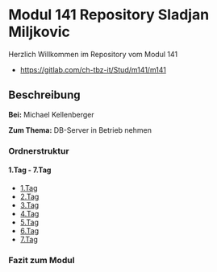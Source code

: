 # Modul 141 Repository Sladjan Miljkovic

Herzlich Willkommen im Repository vom Modul 141
- https://gitlab.com/ch-tbz-it/Stud/m141/m141

## Beschreibung
**Bei:** Michael Kellenberger

**Zum Thema:** 
DB-Server in Betrieb nehmen

### Ordnerstruktur

#### 1.Tag - 7.Tag
  - [1.Tag](1._Tag_7._Tag/1._Tag.md)
  - [2.Tag](1._Tag_7._Tag/Netzwerk_mit_acht_gleich_grossen_Subnetzen_im_letzten_Oktett.md)
  - [3.Tag](N1/Netzwerk_mit_vier_gleich_grossen_Subnetzen_im_letzten_Oktett.md)
  - [4.Tag](N1/Netzwerk_mit_zwei_gleich_grosse_Subnetzen_im_letzten_Oktett.md)
  - [5.Tag](N1/Netzwerk_mit_zwei_gleich_grosse_Subnetzen_im_letzten_Oktett.md)
  - [6.Tag](N1/Netzwerk_mit_zwei_gleich_grosse_Subnetzen_im_letzten_Oktett.md)
  - [7.Tag](N1/Netzwerk_mit_zwei_gleich_grosse_Subnetzen_im_letzten_Oktett.md)

### Fazit zum Modul
